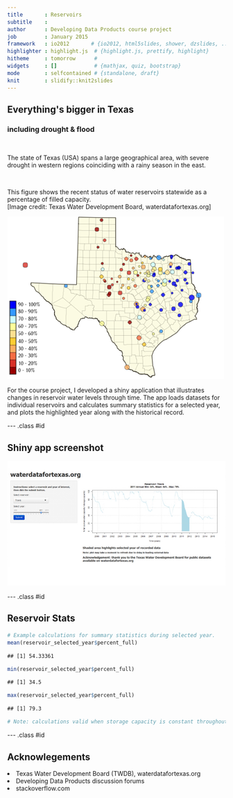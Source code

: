 ```yaml
---
title       : Reservoirs
subtitle    : 
author      : Developing Data Products course project
job         : January 2015
framework   : io2012       # {io2012, html5slides, shower, dzslides, ...}
highlighter : highlight.js  # {highlight.js, prettify, highlight}
hitheme     : tomorrow      # 
widgets     : []            # {mathjax, quiz, bootstrap}
mode        : selfcontained # {standalone, draft}
knit        : slidify::knit2slides
---
```

<style>
.title-slide {background-color: #0f5feF}

.title-slide hgroup h1 {
  font-size: 65px;
  line-height: 1.4;
  letter-spacing: -3px;
  color: #FFFFFF;
}



.title-slide hgroup h2 {
  font-size: 34px;
  color: #FFFFFFF;
  font-weight: inherit;
}




</style>



## Everything's bigger in Texas
###  including drought & flood 

<!--- 2-column example from http://rmarkdown.rstudio.com/ioslides_presentation_format.html --->

 <div class="columns-2">

<br>
  
 The state of Texas (USA) spans a large geographical area, with severe drought in western regions coinciding with a rainy season in the east.

<br> 

This figure shows the recent status of water reservoirs statewide as a percentage of filled capacity. 
<br> [Image credit:  Texas Water Development Board, waterdatafortexas.org]

 
 <img src="recent_conditions.png" width="500">  
 
 
</div>


For the course project, I developed a shiny application that illustrates changes in reservoir water levels through time. The app loads datasets for individual reservoirs  and calculates summary statistics for a selected year, and plots the highlighted year along with the historical record. 
<br>
 
 


---  .class #id

## Shiny app screenshot


<img src="reservoir_screenshot.png">


---  .class #id


## Reservoir Stats






```r
# Example calculations for summary statistics during selected year.
mean(reservoir_selected_year$percent_full)  
```

```
## [1] 54.33361
```

```r
min(reservoir_selected_year$percent_full)
```

```
## [1] 34.5
```

```r
max(reservoir_selected_year$percent_full)
```

```
## [1] 79.3
```

```r
# Note: calculations valid when storage capacity is constant throughout selected year [generally true]
```

---  .class #id


## Acknowlegements
 
 <li> Texas Water Development Board (TWDB), waterdatafortexas.org  </li>
 <li> Developing Data Products discussion forums </li>
 <li> stackoverflow.com </li>
 
 
 
 



